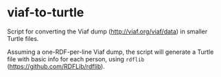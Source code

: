 # viaf-to-turtle

Script for converting the Viaf dump (http://viaf.org/viaf/data) in smaller Turtle files.

Assuming a one-RDF-per-line Viaf dump, the script will generate a Turtle file with basic info
for each person, using `rdflib` (https://github.com/RDFLib/rdflib).
